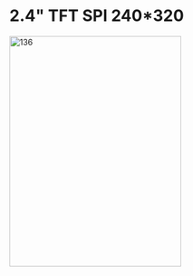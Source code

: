 # 2.4" TFT SPI 240*320

<img width="303" height="406" alt="136" src="https://github.com/user-attachments/assets/98f8b3bf-6d74-426b-adcc-0887b3f2e2b9" />



